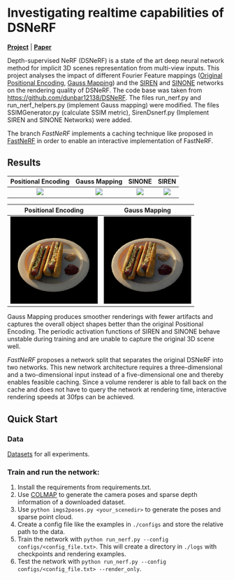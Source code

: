 # Investigating realtime capabilities of DSNeRF

[**Project**](https://bussler.github.io/wordpress/dsnerf/) | [**Paper**](https://bussler.github.io/wp-content/uploads/2022/08/3D_Machine_Learning_DSNERF_Project_Final_Report.pdf)

Depth-supervised NeRF (DSNeRF) is a state of the art deep neural network method for implicit 3D scenes representation from multi-view inputs.
This project analyses the impact of different Fourier Feature mappings ([Original Positional Encoding](https://github.com/dunbar12138/DSNeRF), [Gauss Mapping](https://github.com/tancik/fourier-feature-networks)) and the [SIREN](https://github.com/vsitzmann/siren) and [SINONE](https://github.com/alextrevithick/Periodic-Activations) networks on the rendering quality of DSNeRF.
The code base was taken from https://github.com/dunbar12138/DSNeRF.
The files run_nerf.py and run_nerf_helpers.py (implement Gauss mapping) were modified.
The files SSIMGenerator.py (calculate SSIM metric), SirenDsnerf.py (Implement SIREN and SINONE Networks) were added.

The branch *FastNeRF* implements a caching technique like proposed in [FastNeRF](https://openaccess.thecvf.com/content/ICCV2021/papers/Garbin_FastNeRF_High-Fidelity_Neural_Rendering_at_200FPS_ICCV_2021_paper.pdf) in order to enable an interactive implementation of FastNeRF.

## Results

Positional Encoding        |  Gauss Mapping            | SINONE                    |  SIREN         |
:-------------------------:|:-------------------------:|:-------------------------:|:-------------------------:|
<img src="resources/Horns_Basic.gif"  width="200" />  |  <img src="resources/Horns_Gauss.gif"  width="200" /> | <img src="resources/Horns_SINONE.gif"  width="200" /> | <img src="resources/Horns_SIREN.gif"  width="200" />

Positional Encoding        |  Gauss Mapping            
:-------------------------:|:-------------------------:
<img src="resources/Hotdog_Basic.gif"  width="200" />  |  <img src="resources/Hotdog_Gauss.gif"  width="200" />

Gauss Mapping produces smoother renderings with fewer artifacts and captures the overall object shapes better than the original Positional Encoding.
The periodic activation functions of SIREN and SINONE behave unstable during training and are unable to capture the original 3D scene well.

*FastNeRF* proposes a network split that separates the original DSNeRF into two networks. This new network architecture requires a three-dimensional and a two-dimensional input instead of a five-dimensional one and thereby enables feasible caching. Since a volume renderer is able to fall back on the cache and does not have to query the network at rendering time, interactive rendering speeds at 30fps can be achieved.


## Quick Start

### Data
[Datasets](https://drive.google.com/drive/folders/14boI-o5hGO9srnWaaogTU5_ji7wkX2S7) for all experiments.

### Train and run the network:
1. Install the requirements from requirements.txt.
2. Use [COLMAP](https://github.com/colmap/colmap) to generate the camera poses and sparse depth information of a downloaded dataset.
3. Use `python imgs2poses.py <your_scenedir>` to generate the poses and sparse point cloud.
4. Create a config file like the examples in `./configs` and store the relative path to the data.
5. Train the network  with `python run_nerf.py --config configs/<config_file.txt>`. This will create a directory in `./logs` with checkpoints and rendering examples.
6. Test the network with `python run_nerf.py --config configs/<config_file.txt> --render_only`.
